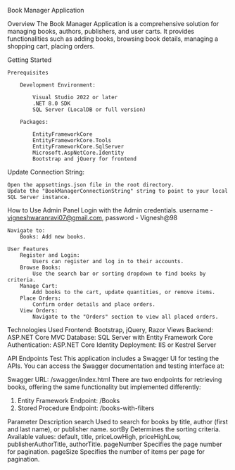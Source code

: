 Book Manager Application

Overview
The Book Manager Application is a comprehensive solution for managing books, authors, publishers, and user carts. It provides functionalities such as adding books, browsing book details, managing a shopping cart, placing orders.


Getting Started

	Prerequisites

		Development Environment:

			Visual Studio 2022 or later
			.NET 8.0 SDK
			SQL Server (LocalDB or full version)

		Packages:

			EntityFrameworkCore
			EntityFrameworkCore.Tools
			EntityFrameworkCore.SqlServer
			Microsoft.AspNetCore.Identity
			Bootstrap and jQuery for frontend

Update Connection String:

	Open the appsettings.json file in the root directory.
	Update the "BookManagerConnectionString" string to point to your local SQL Server instance.



How to Use
	Admin Panel
		Login with the Admin credentials. username - vigneshwaranravi07@gmail.com, password - Vignesh@98
		
	Navigate to:
		Books: Add new books.

	User Features
		Register and Login:
			Users can register and log in to their accounts.
		Browse Books:
			Use the search bar or sorting dropdown to find books by criteria.
		Manage Cart:
			Add books to the cart, update quantities, or remove items.
		Place Orders:
			Confirm order details and place orders.
		View Orders:
			Navigate to the "Orders" section to view all placed orders.

Technologies Used
	Frontend: Bootstrap, jQuery, Razor Views
	Backend: ASP.NET Core MVC
	Database: SQL Server with Entity Framework Core
	Authentication: ASP.NET Core Identity
	Deployment: IIS or Kestrel Server



API Endpoints Test
		This application includes a Swagger UI for testing the APIs. You can access the Swagger documentation and testing interface at:

Swagger URL: /swagger/index.html
		There are two endpoints for retrieving books, offering the same functionality but implemented differently:

1. Entity Framework Endpoint: /Books
2. Stored Procedure Endpoint: /books-with-filters

Parameter	Description
search		Used to search for books by title, author (first and last name), or publisher name.
sortBy		Determines the sorting criteria. Available values: default, title, priceLowHigh, priceHighLow, publisherAuthorTitle, authorTitle.
pageNumber	Specifies the page number for pagination.
pageSize	Specifies the number of items per page for pagination.
